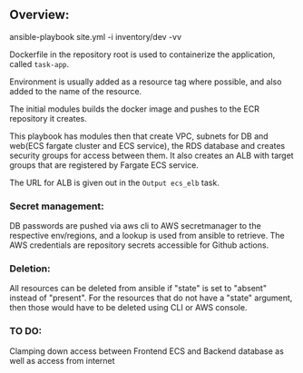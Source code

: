 ## Overview:

ansible-playbook site.yml -i inventory/dev -vv

Dockerfile in the repository root is used to containerize the application, called `task-app`.

Environment is usually added as a resource tag where possible, and also added to the name of the resource.

The initial modules builds the docker image and pushes to the ECR repository it creates. 

This playbook has modules then that create VPC, subnets for DB and web(ECS fargate cluster and ECS service), the RDS database and creates security groups for access between them. It also creates an ALB with target groups that are registered by Fargate ECS service.

The URL for ALB is given out in the `Output ecs_elb` task.

### Secret management:

DB passwords are pushed via aws cli to AWS secretmanager to the respective env/regions, and a lookup is used from ansible to retrieve. The AWS credentials are repository secrets accessible for Github actions.

### Deletion:

All resources can be deleted from ansible if "state" is set to "absent" instead of "present". For the resources that do not have a "state" argument, then those would have to be deleted using CLI or AWS console.

### TO DO:
Clamping down access between Frontend ECS and Backend database as well as access from internet
